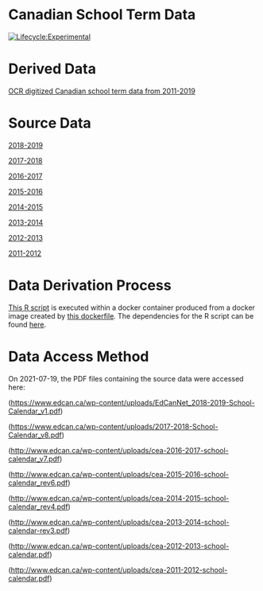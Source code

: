 Canadian School Term Data
=========================

[![Lifecycle:Experimental](https://img.shields.io/badge/Lifecycle-Experimental-339999)](<Redirect-URL>)

# Derived Data

[OCR digitized Canadian school term data from 2011-2019]('raw.githubusercontent.com/davidearn/iidda/master/data/school-terms-canada/derived-data/ocr-extracts.csv')

# Source Data

[2018-2019](raw.githubusercontent.com/davidearn/iidda/master/data/school-terms-canada/source-data/EdCanNet_2018-2019-School-Calendar_v1.pdf)

[2017-2018](raw.githubusercontent.com/davidearn/iidda/master/data/school-terms-canada/source-data/2017-2018-School-Calendar_v8.pdf)

[2016-2017](raw.githubusercontent.com/davidearn/iidda/master/data/school-terms-canada/source-data/cea-2016-2017-school-calendar_v7.pdf)

[2015-2016](raw.githubusercontent.com/davidearn/iidda/master/data/school-terms-canada/source-data/cea-2015-2016-school-calendar_rev6.pdf)

[2014-2015](raw.githubusercontent.com/davidearn/iidda/master/data/school-terms-canada/source-data/cea-2014-2015-school-calendar_rev4.pdf)

[2013-2014](raw.githubusercontent.com/davidearn/iidda/master/data/school-terms-canada/source-data/cea-2013-2014-school-calendar-rev3.pdf)

[2012-2013](raw.githubusercontent.com/davidearn/iidda/master/data/school-terms-canada/source-data/cea-2012-2013-school-calendar.pdf)

[2011-2012](raw.githubusercontent.com/davidearn/iidda/master/data/school-terms-canada/source-data/cea-2011-2012-school-calendar.pdf)

# Data Derivation Process

[This R script](https://github.com/davidearn/iidda/data/school-terms-canada/conversion-scripts/school-term-ocr.R) is executed within a docker container produced from a docker image created by [this dockerfile](https://github.com/davidearn/iidda/data/school-terms-canada/dockerfile). The dependencies for the R script can be found [here](https://github.com/stevencarlislewalker/iidda-tools/tree/main/R/iidda/R).

# Data Access Method

On 2021-07-19, the PDF files containing the source data were accessed here:

(https://www.edcan.ca/wp-content/uploads/EdCanNet_2018-2019-School-Calendar_v1.pdf)

(https://www.edcan.ca/wp-content/uploads/2017-2018-School-Calendar_v8.pdf)

(http://www.edcan.ca/wp-content/uploads/cea-2016-2017-school-calendar_v7.pdf)

(http://www.edcan.ca/wp-content/uploads/cea-2015-2016-school-calendar_rev6.pdf)

(http://www.edcan.ca/wp-content/uploads/cea-2014-2015-school-calendar_rev4.pdf)

(http://www.edcan.ca/wp-content/uploads/cea-2013-2014-school-calendar-rev3.pdf)

(http://www.edcan.ca/wp-content/uploads/cea-2012-2013-school-calendar.pdf)

(http://www.edcan.ca/wp-content/uploads/cea-2011-2012-school-calendar.pdf)

